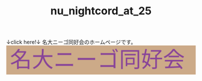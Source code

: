 <html lang="ja">
 <head>
  <link rel="stylesheet" href="docs/style.css">
</head>
<body>
 <header>
  <h1>nu_nightcord_at_25</h1>
 </header>
 ↓click here!↓
 名大ニーゴ同好会のホームページです。<br>
 <a href="docs"><img src="image/nu_night.svg" alt="名大ニーゴ同好会"></a>
</body>
</html>
